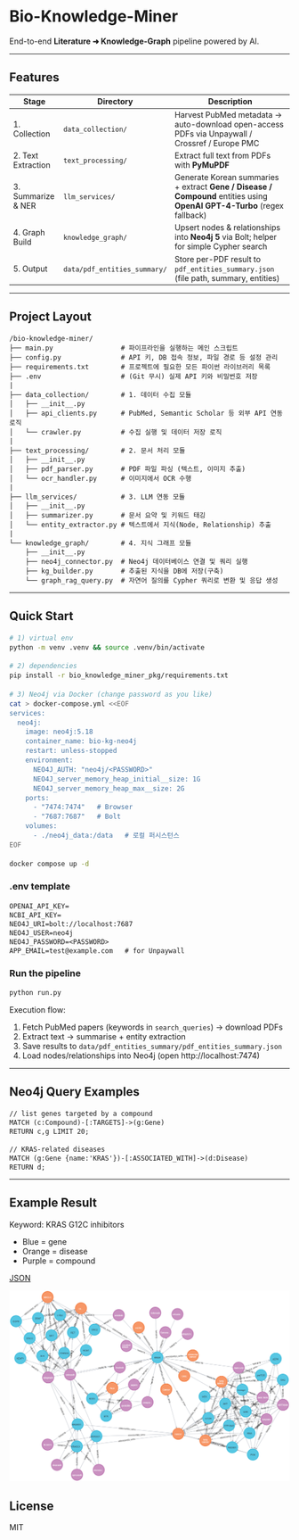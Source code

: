 # Bio-Knowledge-Miner

End-to-end **Literature ➜ Knowledge-Graph** pipeline powered by AI.

---
## Features
| Stage | Directory | Description |
|-------|-----------|-------------|
| 1. Collection | `data_collection/` | Harvest PubMed metadata → auto-download open-access PDFs via Unpaywall / Crossref / Europe PMC |
| 2. Text Extraction | `text_processing/` | Extract full text from PDFs with **PyMuPDF** |
| 3. Summarize & NER | `llm_services/` | Generate Korean summaries + extract **Gene / Disease / Compound** entities using **OpenAI GPT-4-Turbo** (regex fallback) |
| 4. Graph Build | `knowledge_graph/` | Upsert nodes & relationships into **Neo4j 5** via Bolt; helper for simple Cypher search |
| 5. Output | `data/pdf_entities_summary/` | Store per-PDF result to `pdf_entities_summary.json` (file path, summary, entities) |

---
## Project Layout
```
/bio-knowledge-miner/
├── main.py                 # 파이프라인을 실행하는 메인 스크립트
├── config.py               # API 키, DB 접속 정보, 파일 경로 등 설정 관리
├── requirements.txt        # 프로젝트에 필요한 모든 파이썬 라이브러리 목록
├── .env                    # (Git 무시) 실제 API 키와 비밀번호 저장
|
├── data_collection/        # 1. 데이터 수집 모듈
│   ├── __init__.py
│   ├── api_clients.py      # PubMed, Semantic Scholar 등 외부 API 연동 로직
│   └── crawler.py          # 수집 실행 및 데이터 저장 로직
|
├── text_processing/        # 2. 문서 처리 모듈
│   ├── __init__.py
│   ├── pdf_parser.py       # PDF 파일 파싱 (텍스트, 이미지 추출)
│   └── ocr_handler.py      # 이미지에서 OCR 수행
|
├── llm_services/           # 3. LLM 연동 모듈
│   ├── __init__.py
│   ├── summarizer.py       # 문서 요약 및 키워드 태깅
│   └── entity_extractor.py # 텍스트에서 지식(Node, Relationship) 추출
|
└── knowledge_graph/        # 4. 지식 그래프 모듈
    ├── __init__.py
    ├── neo4j_connector.py  # Neo4j 데이터베이스 연결 및 쿼리 실행
    ├── kg_builder.py       # 추출된 지식을 DB에 저장(구축)
    └── graph_rag_query.py  # 자연어 질의를 Cypher 쿼리로 변환 및 응답 생성
```

---
## Quick Start
```bash
# 1) virtual env
python -m venv .venv && source .venv/bin/activate

# 2) dependencies
pip install -r bio_knowledge_miner_pkg/requirements.txt

# 3) Neo4j via Docker (change password as you like)
cat > docker-compose.yml <<EOF
services:
  neo4j:
    image: neo4j:5.18
    container_name: bio-kg-neo4j
    restart: unless-stopped
    environment:
      NEO4J_AUTH: "neo4j/<PASSWORD>"
      NEO4J_server_memory_heap_initial__size: 1G
      NEO4J_server_memory_heap_max__size: 2G
    ports:
      - "7474:7474"   # Browser
      - "7687:7687"   # Bolt
    volumes:
      - ./neo4j_data:/data   # 로컬 퍼시스턴스
EOF

docker compose up -d
```

### .env template
```
OPENAI_API_KEY=
NCBI_API_KEY=
NEO4J_URI=bolt://localhost:7687
NEO4J_USER=neo4j
NEO4J_PASSWORD=<PASSWORD>
APP_EMAIL=test@example.com   # for Unpaywall
```

### Run the pipeline
```bash
python run.py
```
Execution flow:
1. Fetch PubMed papers (keywords in `search_queries`) → download PDFs  
2. Extract text → summarise + entity extraction  
3. Save results to `data/pdf_entities_summary/pdf_entities_summary.json`  
4. Load nodes/relationships into Neo4j (open http://localhost:7474)

---
## Neo4j Query Examples
```cypher
// list genes targeted by a compound
MATCH (c:Compound)-[:TARGETS]->(g:Gene)
RETURN c,g LIMIT 20;

// KRAS-related diseases
MATCH (g:Gene {name:'KRAS'})-[:ASSOCIATED_WITH]->(d:Disease)
RETURN d;
```
---

## Example Result
Keyword: KRAS G12C inhibitors

- Blue = gene
- Orange = disease
- Purple = compound

[JSON](https://github.com/surplus96/BioInfo-Projects/blob/main/data/extractions/pdf_entities_summary_20250701.json)

<img src="https://github.com/surplus96/BioInfo-Projects/blob/main/data/result/KRAS_knowledge_network.png">

## License
MIT 